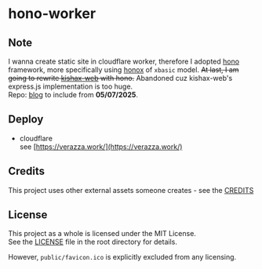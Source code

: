 # hono-worker

## Note
I wanna create static site in cloudflare worker, therefore I adopted [hono](https://hono.dev/) framework, more specifically using [honox](https://github.com/honojs/honox) of `xbasic` model. ~~At last, I am going to rewrite [kishax-web](https://github.com/verazza/kishax-web) with hono.~~ Abandoned cuz kishax-web's express.js implementation is too huge.  
Repo: [blog](https://github.com/verazza/blog) to include from __05/07/2025__.

## Deploy
- cloudflare  
see [https://verazza.work/](https://verazza.work/)

## Credits
This project uses other external assets someone creates - see the [CREDITS](CREDITS)

## License
This project as a whole is licensed under the MIT License.  
See the [LICENSE](LICENSE) file in the root directory for details.  
  
However, `public/favicon.ico` is explicitly excluded from any licensing.
